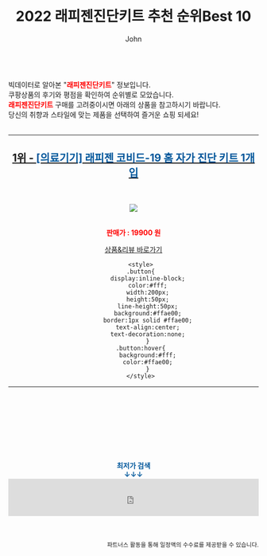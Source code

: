 ﻿---
layout: post
title:  "2022 래피젠진단키트 추천 순위Best 10"
author: John
categories: [ 생활/건강 ]
tags: [ 래피젠진단키트 ]
image: https://static.coupangcdn.com/image/vendor_inventory/2461/0ff9947dde198dfbf86785b02acdd3e586fdf5e6cbcb2c5e728ccfbd7c65.JPG 
description: "2022 래피젠진단키트 추천 순위Best 10 관련 상품으로 가장 고객 선호도가 높은 제품입니다."
toc: true
toc_sticky: true
---

<br>
빅데이터로 알아본 "<b><font color='#ff0000'>래피젠진단키트</font></b>" 정보입니다.
<br>
쿠팡상품의 후기와 평점을 확인하여 순위별로 모았습니다.
<br>
<b><font color='#ff0000'>래피젠진단키트</font></b>  구매를 고려중이시면 아래의 상품을 참고하시기 바랍니다.
<br>
당신의 취향과 스타일에 맞는 제품을 선택하여 즐거운 쇼핑 되세요!
<br><br>
<hr>
<p>
    
<center><h2><a href="https://link.coupang.com/re/AFFSDP?lptag=AF7307611&pageKey=6187925698&itemId=12195139304&vendorItemId=80269307292&traceid=V0-153-3d0a372716937225" target="_blank"><b>1위 - <font color='#01579B'>[의료기기] 래피젠 코비드-19 홈 자가 진단 키트 1개입</font></b></a></h2><br>

<a href="https://link.coupang.com/re/AFFSDP?lptag=AF7307611&pageKey=6187925698&itemId=12195139304&vendorItemId=80269307292&traceid=V0-153-3d0a372716937225" target="_blank"><img src="https://static.coupangcdn.com/image/vendor_inventory/2461/0ff9947dde198dfbf86785b02acdd3e586fdf5e6cbcb2c5e728ccfbd7c65.JPG"></a><br><br>

<b><font color='#ff0000'>판매가 : 19900 원</font></b><br>

<a href="https://link.coupang.com/re/AFFSDP?lptag=AF7307611&pageKey=6187925698&itemId=12195139304&vendorItemId=80269307292&traceid=V0-153-3d0a372716937225" target="_blank" class="button">상품&리뷰 바로가기</a><p>

        <style>
        .button{
            display:inline-block;
            color:#fff;
            width:200px;
            height:50px;
            line-height:50px;
            background:#ffae00;
            border:1px solid #ffae00;
            text-align:center;
            text-decoration:none;
            }
        .button:hover{
            background:#fff;
            color:#ffae00;
            }
        </style>

<hr>

<br><br><br><br><br><br><br>
<center><b><font color='#01579B' size='medium'>최저가 검색<br>
↓↓↓</font></b></center>
<center><iframe src="https://coupa.ng/b1Tbjx" width="100%" height="75" frameborder="0" scrolling="no" referrerpolicy="unsafe-url"></iframe></center>
<br><br>
<p>
<small>
    <div align="right">파트너스 활동을 통해 일정액의 수수료를 제공받을 수 있습니다.</div>
</small>
</p>
